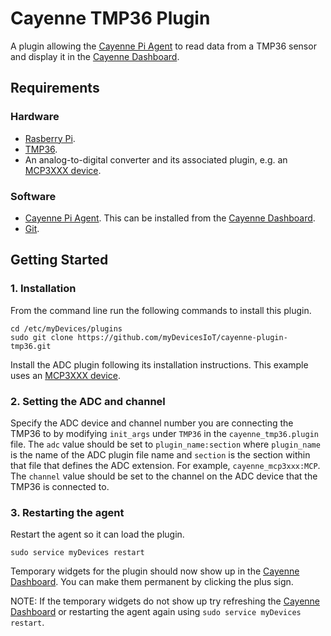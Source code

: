 # Cayenne TMP36 Plugin
A plugin allowing the [Cayenne Pi Agent](https://github.com/myDevicesIoT/Cayenne-Agent) to read data from a TMP36 sensor and display it in the [Cayenne Dashboard](https://cayenne.mydevices.com).

## Requirements
### Hardware
* [Rasberry Pi](https://www.raspberrypi.org).
* [TMP36](https://www.adafruit.com/product/165).
* An analog-to-digital converter and its associated plugin, e.g. an [MCP3XXX device](https://github.com/myDevicesIoT/cayenne-plugin-mcp3xxx).

### Software
* [Cayenne Pi Agent](https://github.com/myDevicesIoT/Cayenne-Agent). This can be installed from the [Cayenne Dashboard](https://cayenne.mydevices.com).
* [Git](https://git-scm.com/).

## Getting Started
### 1. Installation

   From the command line run the following commands to install this plugin.
   ```
   cd /etc/myDevices/plugins
   sudo git clone https://github.com/myDevicesIoT/cayenne-plugin-tmp36.git
   ```
   Install the ADC plugin following its installation instructions. This example uses an [MCP3XXX device](https://github.com/myDevicesIoT/cayenne-plugin-mcp3xxx).

### 2. Setting the ADC and channel

   Specify the ADC device and channel number you are connecting the TMP36 to by modifying `init_args` under `TMP36` in the `cayenne_tmp36.plugin` file.
   The `adc` value should be set to `plugin_name:section` where `plugin_name` is the name of the ADC plugin file name and `section` is the section within that
   file that defines the ADC extension. For example, `cayenne_mcp3xxx:MCP`. The `channel` value should be set to the channel on the ADC device that the
   TMP36 is connected to.

### 3. Restarting the agent

   Restart the agent so it can load the plugin.
   ```
   sudo service myDevices restart
   ```
   Temporary widgets for the plugin should now show up in the [Cayenne Dashboard](https://cayenne.mydevices.com). You can make them permanent by clicking the plus sign.

   NOTE: If the temporary widgets do not show up try refreshing the [Cayenne Dashboard](https://cayenne.mydevices.com) or restarting the agent again using `sudo service myDevices restart`.